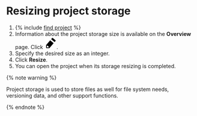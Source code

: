 # Resizing project storage

1. {% include [find project](../../../_includes/datasphere/ui-find-project.md) %}
1. Information about the project storage size is available on the **Overview** page. Click ![pencil](../../../_assets/pencil.svg).
1. Specify the desired size as an integer.
1. Click **Resize**.
1. You can open the project when its storage resizing is completed.

{% note warning %}

Project storage is used to store files as well for file system needs, versioning data, and other support functions.

{% endnote %}
